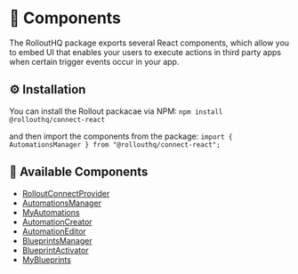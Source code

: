 # 🧩 Components

The RolloutHQ package exports several React components, which allow you to embed UI that enables your users to execute actions in third party apps when certain trigger events occur in your app.

## ⚙️ Installation

You can install the Rollout packacae via NPM:
`npm install @rollouthq/connect-react`

and then import the components from the package:
`import { AutomationsManager } from "@rollouthq/connect-react";`

## 📝 Available Components

- [RolloutConnectProvider](./components/RolloutConnectProvider.md)
- [AutomationsManager](./components/AutomationsManager.md)
- [MyAutomations](./components/MyAutomations.md)
- [AutomationCreator](./components/AutomationCreator.md)
- [AutomationEditor](./components/AutomationEditor.md)
- [BlueprintsManager](./components/BlueprintsManager.md)
- [BlueprintActivator](./components/BlueprintActivator.md)
- [MyBlueprints](./components/MyBlueprints.md)
